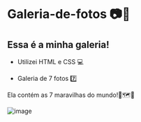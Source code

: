# Galeria-de-fotos 📷📸

## Essa é a minha galeria!

- Utilizei HTML e CSS 💻

- Galeria de 7 fotos 7️⃣

Ela contém as 7 maravilhas do mundo!🤩🗺️🧭

![image](https://github.com/MateusFoltranTomaz/Galeria-de-fotos/assets/142942489/988f1e5e-923f-4512-8edb-84ad22e0fbbc)
